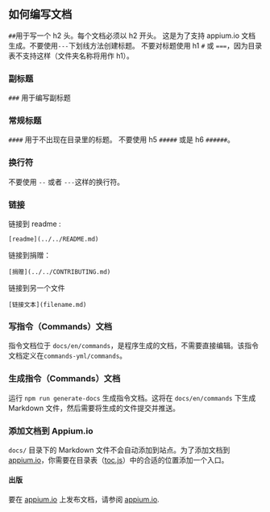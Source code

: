## 如何编写文档

`##`用于写一个 h2 头。每个文档必须以 h2 开头。
这是为了支持 appium.io 文档生成。不要使用`---`下划线方法创建标题。
不要对标题使用 h1 `#` 或 `===`，因为目录表不支持这样（文件夹名称将用作 h1）。

### 副标题

`###` 用于编写副标题

### 常规标题

`####` 用于不出现在目录里的标题。 
不要使用 h5 `#####` 或是 h6 `######`。

### 换行符

不要使用 `--` 或者 `---`这样的换行符。

### 链接

链接到 readme :

`[readme](../../README.md)`

链接到捐赠：

`[捐赠](../../CONTRIBUTING.md)`

链接到另一个文件

`[链接文本](filename.md)`

### 写指令（Commands）文档

指令文档位于 `docs/en/commands`，是程序生成的文档，不需要直接编辑。该指令文档定义在`commands-yml/commands`。

### 生成指令（Commands）文档
运行 `npm run generate-docs` 生成指令文档。这将在 `docs/en/commands` 下生成 Markdown 文件，然后需要将生成的文件提交并推送。

### 添加文档到 Appium.io
`docs/` 目录下的 Markdown 文件不会自动添加到站点。为了添加文档到 [appium.io](https://appium.io)，你需要在目录表（[toc.js](https://github.com/appium/appium/blob/master/docs/toc.js)）中的合适的位置添加一个入口。


#### 出版

要在 [appium.io](https://appium.io) 上发布文档，请参阅 [appium.io](https://github.com/appium/appium.io).

